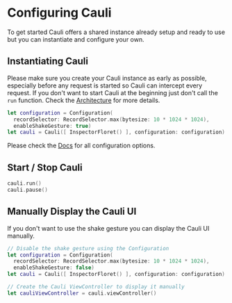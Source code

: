 # Configuring Cauli

To get started Cauli offers a shared instance already setup and ready to use but you can instantiate and configure your own.

## Instantiating Cauli

Please make sure you create your Cauli instance as early as possible, especially before any request is started so Cauli can intercept every request. If you don't want to start Cauli at the beginning just don't call the `run` function. Check the [Architecture](Architecture) for more details.
 
```swift
let configuration = Configuration(
  recordSelector: RecordSelector.max(bytesize: 10 * 1024 * 1024),
  enableShakeGesture: true)
let cauli = Cauli([ InspectorFloret() ], configuration: configuration)
```

Please check the [Docs](https://cauli.works/docs/Structs/Configuration.html) for all configuration options.

## Start / Stop Cauli

```swift
cauli.run()
cauli.pause()
```

## Manually Display the Cauli UI

If you don't want to use the shake gesture you can display the Cauli UI manually.

```swift
// Disable the shake gesture using the Configuration
let configuration = Configuration(
  recordSelector: RecordSelector.max(bytesize: 10 * 1024 * 1024),
  enableShakeGesture: false)
let cauli = Cauli([ InspectorFloret() ], configuration: configuration)

// Create the Cauli ViewController to display it manually
let cauliViewController = cauli.viewController()
```
